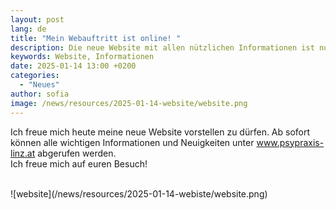 ```yaml
---
layout: post
lang: de
title: "Mein Webauftritt ist online! "
description: Die neue Website mit allen nützlichen Informationen ist nun endlich verfügbar.
keywords: Website, Informationen
date: 2025-01-14 13:00 +0200
categories:
  - "Neues"
author: sofia
image: /news/resources/2025-01-14-website/website.png
---
```


Ich freue mich heute meine neue Website vorstellen zu dürfen. Ab sofort können alle wichtigen Informationen und Neuigkeiten unter <a href="https://www.psypraxis-linz.at">www.psypraxis-linz.at</a> abgerufen werden.
<br />
Ich freue mich auf euren Besuch!

<!--more-->

<br/>
![website](/news/resources/2025-01-14-webiste/website.png)
<br/><br/>
